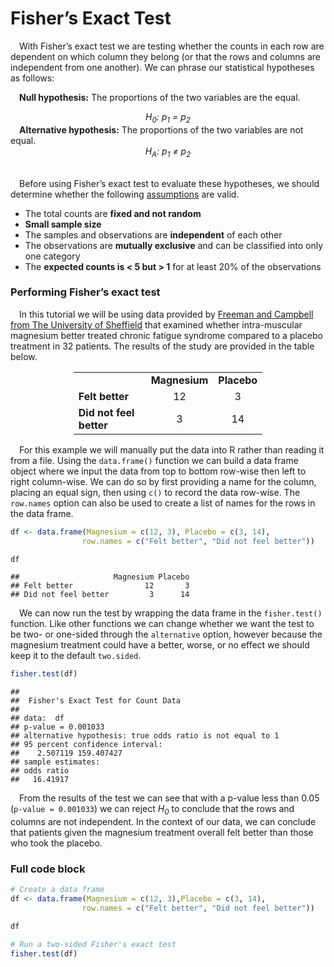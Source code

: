 
# Fisher’s Exact Test

 With Fisher’s exact test we are testing whether the counts in each row
are dependent on which column they belong (or that the rows and columns
are independent from one another). We can phrase our statistical
hypotheses as follows:

 **Null hypothesis:** The proportions of the two variables are the
equal.
<center>
<i>H<sub>0</sub>: p<sub>1</sub> = p<sub>2</sub></i>
</center>
 <b>Alternative hypothesis:</b> The proportions of the two variables are
not equal.
<center>
<i>H<sub>A</sub>: p<sub>1</sub> ≠ p<sub>2</sub></i>
</center>

<br>

 Before using Fisher’s exact test to evaluate these hypotheses, we
should determine whether the following
[assumptions](https://online.stat.psu.edu/stat504/lesson/3/3.3) are
valid.

-   The total counts are **fixed and not random**
-   **Small sample size**
-   The samples and observations are **independent** of each other
-   The observations are **mutually exclusive** and can be classified
    into only one category
-   The **expected counts is &lt; 5 but &gt; 1** for at least 20% of the
    observations

### Performing Fisher’s exact test

 In this tutorial we will be using data provided by [Freeman and
Campbell from The University of
Sheffield](https://www.sheffield.ac.uk/polopoly_fs/1.43998!/file/tutorial-9-fishers.pdf)
that examined whether intra-muscular magnesium better treated chronic
fatigue syndrome compared to a placebo treatment in 32 patients. The
results of the study are provided in the table below.

<div align="center">

<table style="width:60%">
<tbody>
<tr>
<td>
</td>
<td>
<b>Magnesium</b>
</td>
<td>
<b>Placebo</b>
</td>
</tr>
<tr>
<td>
<b>Felt better</b>
</td>
<td>
<center>
12
</center>
</td>
<td>
<center>
3
</center>
</td>
</tr>
<tr>
<td>
<b>Did not feel better</b>
</td>
<td>
<center>
3
</center>
</td>
<td>
<center>
14
</center>
</td>
</tr>
</tbody>
</table>

</div>

 For this example we will manually put the data into R rather than
reading it from a file. Using the `data.frame()` function we can build a
data frame object where we input the data from top to bottom row-wise
then left to right column-wise. We can do so by first providing a name
for the column, placing an equal sign, then using `c()` to record the
data row-wise. The `row.names` option can also be used to create a list
of names for the rows in the data frame.

``` r
df <- data.frame(Magnesium = c(12, 3), Placebo = c(3, 14),
                row.names = c("Felt better", "Did not feel better"))

df
```

    ##                     Magnesium Placebo
    ## Felt better                12       3
    ## Did not feel better         3      14

 We can now run the test by wrapping the data frame in the
`fisher.test()` function. Like other functions we can change whether we
want the test to be two- or one-sided through the `alternative` option,
however because the magnesium treatment could have a better, worse, or
no effect we should keep it to the default `two.sided`.

``` r
fisher.test(df)
```

    ## 
    ##  Fisher's Exact Test for Count Data
    ## 
    ## data:  df
    ## p-value = 0.001033
    ## alternative hypothesis: true odds ratio is not equal to 1
    ## 95 percent confidence interval:
    ##    2.507119 159.407427
    ## sample estimates:
    ## odds ratio 
    ##   16.41917

 From the results of the test we can see that with a p-value less than
0.05 (`p-value = 0.001033`) we can reject <i>H<sub>0</i></sub> to
conclude that the rows and columns are not independent. In the context
of our data, we can conclude that patients given the magnesium treatment
overall felt better than those who took the placebo.

### Full code block

``` r
# Create a data frame
df <- data.frame(Magnesium = c(12, 3),Placebo = c(3, 14),
                row.names = c("Felt better", "Did not feel better"))

df

# Run a two-sided Fisher's exact test
fisher.test(df)
```
